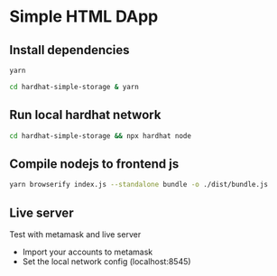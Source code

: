 # Simple HTML DApp

## Install dependencies

```bash
yarn

cd hardhat-simple-storage & yarn
```

## Run local hardhat network

```bash
cd hardhat-simple-storage && npx hardhat node
```

## Compile nodejs to frontend js

```bash
yarn browserify index.js --standalone bundle -o ./dist/bundle.js
```

## Live server

Test with metamask and live server

- Import your accounts to metamask
- Set the local network config (localhost:8545)
